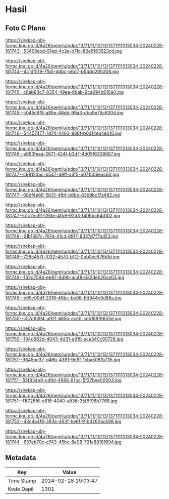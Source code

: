 # Hasil

## Foto C Plano

https://sirekap-obj-formc.kpu.go.id/4a26/pemilu/pdpr/13/71/11/10/13/1371111013034-20240228-181743--53405ecd-91ed-4c2e-b7fc-80e6163523cd.jpg

https://sirekap-obj-formc.kpu.go.id/4a26/pemilu/pdpr/13/71/11/10/13/1371111013034-20240228-181744--4c1df519-7fb5-4dbc-b6d7-b54dd20fcf06.jpg

https://sirekap-obj-formc.kpu.go.id/4a26/pemilu/pdpr/13/71/11/10/13/1371111013034-20240228-181745--c8ab83c7-8354-49ea-99ab-9ca694d616a0.jpg

https://sirekap-obj-formc.kpu.go.id/4a26/pemilu/pdpr/13/71/11/10/13/1371111013034-20240228-181745--c045c6f8-a85e-48dd-99a3-dba9e75c630d.jpg

https://sirekap-obj-formc.kpu.go.id/4a26/pemilu/pdpr/13/71/11/10/13/1371111013034-20240228-181746--54457477-1d74-4463-988f-b0d14ea4e010.jpg

https://sirekap-obj-formc.kpu.go.id/4a26/pemilu/pdpr/13/71/11/10/13/1371111013034-20240228-181746--a993feea-3671-424f-b3d7-4d05f6308667.jpg

https://sirekap-obj-formc.kpu.go.id/4a26/pemilu/pdpr/13/71/11/10/13/1371111013034-20240228-181747--c88123bc-b547-49ff-a3f5-b071506eac60.jpg

https://sirekap-obj-formc.kpu.go.id/4a26/pemilu/pdpr/13/71/11/10/13/1371111013034-20240228-181747--68df4e66-5b31-4fbf-b8bb-83b9bc17a492.jpg

https://sirekap-obj-formc.kpu.go.id/4a26/pemilu/pdpr/13/71/11/10/13/1371111013034-20240228-181747--b1c2ec91-293e-4fb9-92d3-f406bc64d102.jpg

https://sirekap-obj-formc.kpu.go.id/4a26/pemilu/pdpr/13/71/11/10/13/1371111013034-20240228-181748--61b1687c-781d-41cd-89f7-8337d7f7bd53.jpg

https://sirekap-obj-formc.kpu.go.id/4a26/pemilu/pdpr/13/71/11/10/13/1371111013034-20240228-181748--7285457f-f032-4570-b1f2-0bb0ec876b1d.jpg

https://sirekap-obj-formc.kpu.go.id/4a26/pemilu/pdpr/13/71/11/10/13/1371111013034-20240228-181749--142d7594-ee87-4d9b-ac48-632deb26ce03.jpg

https://sirekap-obj-formc.kpu.go.id/4a26/pemilu/pdpr/13/71/11/10/13/1371111013034-20240228-181749--b95c09d1-2016-49bc-be08-ffd944c0d88a.jpg

https://sirekap-obj-formc.kpu.go.id/4a26/pemilu/pdpr/13/71/11/10/13/1371111013034-20240228-181750--c57d6394-a92f-465b-ace0-ceb189f6653d.jpg

https://sirekap-obj-formc.kpu.go.id/4a26/pemilu/pdpr/13/71/11/10/13/1371111013034-20240228-181750--194d962d-4043-4d31-a919-eca340c90726.jpg

https://sirekap-obj-formc.kpu.go.id/4a26/pemilu/pdpr/13/71/11/10/13/1371111013034-20240228-181751--3645be37-d46b-4391-9d9f-1cba508fb735.jpg

https://sirekap-obj-formc.kpu.go.id/4a26/pemilu/pdpr/13/71/11/10/13/1371111013034-20240228-181751--55f834e8-cd9d-4888-81bc-5f27bee00004.jpg

https://sirekap-obj-formc.kpu.go.id/4a26/pemilu/pdpr/13/71/11/10/13/1371111013034-20240228-181751--f1f726f6-c816-4040-a536-35f6f96b7768.jpg

https://sirekap-obj-formc.kpu.go.id/4a26/pemilu/pdpr/13/71/11/10/13/1371111013034-20240228-181752--43c4a4f6-383a-463f-be6f-91b4260acb98.jpg

https://sirekap-obj-formc.kpu.go.id/4a26/pemilu/pdpr/13/71/11/10/13/1371111013034-20240228-181744--657eb70c-c743-45bc-8e08-791c88181604.jpg


## Metadata

| Key        | Value               |
| ---------- | ------------------- |
| Time Stamp | 2024-02-28 19:03:47 |
| Kode Dapil | 1301                |



